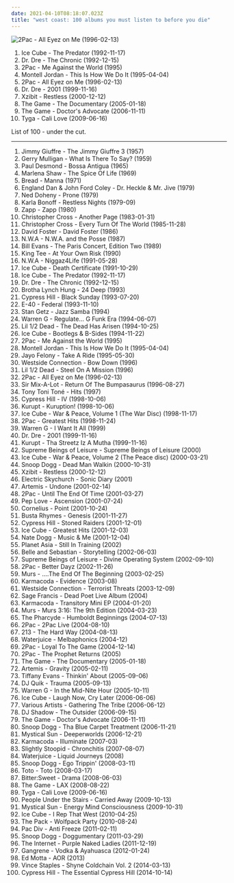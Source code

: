 ```yaml
---
date: 2021-04-10T08:18:07.023Z
title: "west coast: 100 albums you must listen to before you die"
---
```

![2Pac - All Eyez on Me (1996-02-13)](http://coverartarchive.org/release/8d2491b6-f77f-3ec2-9638-10c231663071/9390923312-500.jpg "2Pac - All Eyez on Me (1996-02-13)")
<ol class="albums">
<li data-cover="http://coverartarchive.org/release/c79b4651-0f84-4930-b95b-e41fb24274d5/13517018832-500.jpg" data-tags="gangsta rap, rap" role="button">Ice Cube - The Predator (1992-11-17)</li>
<li data-cover="http://coverartarchive.org/release/51088001-d00c-384f-a266-315fd3ee797a/6193413728-500.jpg" data-tags="gangsta rap, hip-hop" role="button">Dr. Dre - The Chronic (1992-12-15)</li>
<li data-cover="https://img.discogs.com/ElHcz0s3J9_H0hM7WkNLzOOdiNY=/fit-in/600x947/filters:strip_icc():format(jpeg):mode_rgb():quality(90)/discogs-images/R-6489166-1579715055-6679.jpeg.jpg" data-tags="2pac, rap, gangsta rap" role="button">2Pac - Me Against the World (1995)</li>
<li data-cover="http://coverartarchive.org/release/4262747c-0c06-44d3-87f8-31dbecdbe13d/8253975733-500.jpg" data-tags="hip-hop, dance, 90s, r&b, west coast, disco rap, cds i own and have yet to hear" role="button">Montell Jordan - This Is How We Do It (1995-04-04)</li>
<li data-cover="http://coverartarchive.org/release/8d2491b6-f77f-3ec2-9638-10c231663071/9390923312-500.jpg" data-tags="gangsta rap, hip-hop, 2pac, rap" role="button">2Pac - All Eyez on Me (1996-02-13)</li>
<li data-cover="http://coverartarchive.org/release/db4baedf-bfe1-4e04-b359-99761f1b3deb/8671147785-500.jpg" data-tags="hip-hop, rap, gangsta rap" role="button">Dr. Dre - 2001 (1999-11-16)</li>
<li data-cover="http://coverartarchive.org/release/68323203-8cfa-4d43-91ef-930eeef99cf5/5730125548-500.jpg" data-tags="hip-hop, gangsta rap" role="button">Xzibit - Restless (2000-12-12)</li>
<li data-cover="http://coverartarchive.org/release/b7ecdcdc-8ea6-405e-bca1-cf221dab95ad/13369189739-500.jpg" data-tags="rap, hip-hop" role="button">The Game - The Documentary (2005-01-18)</li>
<li data-cover="http://coverartarchive.org/release/7a54e840-bfdb-4176-8af2-4d8de47cc267/15608989790-500.jpg" data-tags="hip-hop, gangsta rap, rap, west coast" role="button">The Game - Doctor's Advocate (2006-11-11)</li>
<li data-cover="https://img.discogs.com/65gAr-CNEBu4g_XP0S9k4F2n4nU=/fit-in/600x600/filters:strip_icc():format(jpeg):mode_rgb():quality(90)/discogs-images/R-2164995-1519571424-2576.jpeg.jpg" data-tags="west coast, cali love, tyga" role="button">Tyga - Cali Love (2009-06-16)</li>
</ol>
List of 100 - under the cut.
<!-- more -->

_________________

<ol class="albums">
<li data-cover="https://img.discogs.com/eKmVQ3jawWL8Kor54UtX-7XS69o=/fit-in/320x319/filters:strip_icc():format(jpeg):mode_rgb():quality(90)/discogs-images/R-3377981-1328028506.jpeg.jpg" data-tags="jazz, minimal, california, west coast, cool jazz, 50s, west coast jazz, penguin, j giuffre" role="button">
Jimmy Giuffre - The Jimmy Giuffre 3 (1957)
</li>
<li data-cover="http://coverartarchive.org/release/62bc46dc-60e8-4c19-a23b-bcb0831b464c/16436145342-500.jpg" data-tags="jazz" role="button">
Gerry Mulligan - What Is There To Say? (1959)
</li>
<li data-cover="https://img.discogs.com/F3U27qhkCdD3wuvZGvrVA_5GcBo=/fit-in/592x593/filters:strip_icc():format(jpeg):mode_rgb():quality(90)/discogs-images/R-2609198-1612280117-3934.jpeg.jpg" data-tags="bossa nova, jazz" role="button">
Paul Desmond - Bossa Antigua (1965)
</li>
<li data-cover="http://coverartarchive.org/release/1cb9e01f-6a76-42bd-9225-e9a8353e73c1/17242143800-500.jpg" data-tags="soul" role="button">
Marlena Shaw - The Spice Of Life (1969)
</li>
<li data-cover="http://coverartarchive.org/release/64791b2f-c7bc-439c-a155-8d611d8fae4b/12622187047-500.jpg" data-tags="classic rock, pop, rock, 70s, soft rock, west coast, elektra, soft-rock" role="button">
Bread - Manna (1971)
</li>
<li data-cover="http://coverartarchive.org/release/d8a494a6-de6c-41d4-9557-8076b7164423/18393544502-500.jpg" data-tags="classic rock, soft rock, west coast, westcoast" role="button">
England Dan & John Ford Coley - Dr. Heckle & Mr. Jive (1979)
</li>
<li data-cover="https://img.discogs.com/CA7Wpa9O7OkUn5GOwT3TPhMC9fY=/fit-in/600x604/filters:strip_icc():format(jpeg):mode_rgb():quality(90)/discogs-images/R-2164394-1470395136-1836.jpeg.jpg" data-tags="soft rock, west coast" role="button">
Ned Doheny - Prone (1979)
</li>
<li data-cover="https://img.discogs.com/4EGYGC-mhd9EA7IFfn6GJCOZT3I=/fit-in/600x591/filters:strip_icc():format(jpeg):mode_rgb():quality(90)/discogs-images/R-3564007-1335446357.jpeg.jpg" data-tags="pop, soft rock, adult contemporary, rnb, west coast, westcoast, k bonoff" role="button">
Karla Bonoff - Restless Nights (1979-09)
</li>
<li data-cover="http://coverartarchive.org/release/37ad2fa3-55c5-434c-9bfa-8d1035f2f381/14250628349-500.jpg" data-tags="funk" role="button">
Zapp - Zapp (1980)
</li>
<li data-cover="https://img.discogs.com/z-XejMS-9yFd5ZiGKXdVGlh6Dc4=/fit-in/600x600/filters:strip_icc():format(jpeg):mode_rgb():quality(90)/discogs-images/R-1102979-1192216962.jpeg.jpg" data-tags="80s" role="button">
Christopher Cross - Another Page (1983-01-31)
</li>
<li data-cover="https://img.discogs.com/QmGrNGKbTXX0nUMzohqcaudLpOE=/fit-in/600x597/filters:strip_icc():format(jpeg):mode_rgb():quality(90)/discogs-images/R-6437879-1500381120-9585.jpeg.jpg" data-tags="classic rock, pop, rock, soft rock, west coast, yacht rock, westcoast, high tech, high tech aor" role="button">
Christopher Cross - Every Turn Of The World (1985-11-28)
</li>
<li data-cover="http://coverartarchive.org/release/ddca2d68-47e2-4235-9ecc-45f7348b20a3/13758489426-500.jpg" data-tags="80s, adult contemporary, songwriter, aor, composer, west coast, david foster, back in the day fav albums" role="button">
David Foster - David Foster (1986)
</li>
<li data-cover="http://coverartarchive.org/release/a4f4d2cc-d6ed-4a83-a0e4-f971d89a2fcd/2550651190-500.jpg" data-tags="80s, rap, g-funk" role="button">
N.W.A - N.W.A. and the Posse (1987)
</li>
<li data-cover="http://coverartarchive.org/release/f07ca4ce-ad92-4e7b-bbf6-c5be0c4a69f9/8669643462-500.jpg" data-tags="jazz, bill evans" role="button">
Bill Evans - The Paris Concert, Edition Two (1989)
</li>
<li data-cover="http://coverartarchive.org/release/3bd285c0-a681-4f31-90a8-1f17584302b8/5071690990-500.jpg" data-tags="hip hop, chill, old school rap, gangsta rap, west coast, los angeles, west coast rap, westcoast rap, king tee" role="button">
King Tee - At Your Own Risk (1990)
</li>
<li data-cover="http://coverartarchive.org/release/3f722f4f-94d3-4db1-9149-fdc787db10f1/14245327553-500.jpg" data-tags="gangsta rap" role="button">
N.W.A - Niggaz4Life (1991-05-28)
</li>
<li data-cover="http://coverartarchive.org/release/291a821a-f1f3-4205-9abe-4a037c2b76ad/5860290031-500.jpg" data-tags="gangsta rap, golden age, rap, west coast" role="button">
Ice Cube - Death Certificate (1991-10-29)
</li>
<li data-cover="http://coverartarchive.org/release/c79b4651-0f84-4930-b95b-e41fb24274d5/13517018832-500.jpg" data-tags="gangsta rap, rap" role="button">
Ice Cube - The Predator (1992-11-17)
</li>
<li data-cover="http://coverartarchive.org/release/51088001-d00c-384f-a266-315fd3ee797a/6193413728-500.jpg" data-tags="gangsta rap, hip-hop" role="button">
Dr. Dre - The Chronic (1992-12-15)
</li>
<li data-cover="https://img.discogs.com/kVi4UKbgy0zT2tWVNFT3Kr-CnGA=/fit-in/600x598/filters:strip_icc():format(jpeg):mode_rgb():quality(90)/discogs-images/R-492190-1302215784.jpeg.jpg" data-tags="gangsta rap" role="button">
Brotha Lynch Hung - 24 Deep (1993)
</li>
<li data-cover="https://img.discogs.com/2GgQjIjcDb1eAQyuyx6IXw0Sf78=/fit-in/600x600/filters:strip_icc():format(jpeg):mode_rgb():quality(90)/discogs-images/R-16516737-1608227995-7003.jpeg.jpg" data-tags="hip-hop, rap" role="button">
Cypress Hill - Black Sunday (1993-07-20)
</li>
<li data-cover="http://coverartarchive.org/release/32c28be9-7f29-4f02-bb58-c43d3cb0d51c/7809286259-500.jpg" data-tags="west coast, 90's" role="button">
E-40 - Federal (1993-11-10)
</li>
<li data-cover="http://coverartarchive.org/release/d9341be9-b999-4d3e-8249-070bc0e1a8dd/25287377417-500.jpg" data-tags="jazz, bossa nova" role="button">
Stan Getz - Jazz Samba (1994)
</li>
<li data-cover="https://img.discogs.com/71BVgzlkkTwSUkE7yxsiUmslzg4=/fit-in/600x590/filters:strip_icc():format(jpeg):mode_rgb():quality(90)/discogs-images/R-2494721-1287126542.jpeg.jpg" data-tags="g-funk" role="button">
Warren G - Regulate... G Funk Era (1994-06-07)
</li>
<li data-cover="http://coverartarchive.org/release/bf7b929f-df6e-4d4f-916a-815ee7ff2fd7/28055664145-500.jpg" data-tags="gangsta rap, west coast, g-funk" role="button">
Lil 1/2 Dead - The Dead Has Arisen (1994-10-25)
</li>
<li data-cover="https://img.discogs.com/PAphRGYmXLLeAbeVFgNB2I-cr4w=/fit-in/600x600/filters:strip_icc():format(jpeg):mode_rgb():quality(90)/discogs-images/R-1609866-1446279558-8688.jpeg.jpg" data-tags="rap, gangsta rap" role="button">
Ice Cube - Bootlegs & B-Sides (1994-11-22)
</li>
<li data-cover="https://img.discogs.com/ElHcz0s3J9_H0hM7WkNLzOOdiNY=/fit-in/600x947/filters:strip_icc():format(jpeg):mode_rgb():quality(90)/discogs-images/R-6489166-1579715055-6679.jpeg.jpg" data-tags="2pac, rap, gangsta rap" role="button">
2Pac - Me Against the World (1995)
</li>
<li data-cover="http://coverartarchive.org/release/4262747c-0c06-44d3-87f8-31dbecdbe13d/8253975733-500.jpg" data-tags="hip-hop, dance, 90s, r&b, west coast, disco rap, cds i own and have yet to hear" role="button">
Montell Jordan - This Is How We Do It (1995-04-04)
</li>
<li data-cover="http://coverartarchive.org/release/c555c621-eaa9-40b0-969e-a5a465c14a45/6564068866-500.jpg" data-tags="gangsta rap" role="button">
Jayo Felony - Take A Ride (1995-05-30)
</li>
<li data-cover="https://img.discogs.com/vwTD1j_bhLl9STCAasoRhUO15TU=/fit-in/600x600/filters:strip_icc():format(jpeg):mode_rgb():quality(90)/discogs-images/R-365963-1544624881-5586.jpeg.jpg" data-tags="gangsta rap" role="button">
Westside Connection - Bow Down (1996)
</li>
<li data-cover="http://coverartarchive.org/release/a0a66d1a-83e4-4e58-99cb-3cb0d2ee6fa0/28055676073-500.jpg" data-tags="gangsta rap, west coast, g-funk" role="button">
Lil 1/2 Dead - Steel On A Mission (1996)
</li>
<li data-cover="http://coverartarchive.org/release/8d2491b6-f77f-3ec2-9638-10c231663071/9390923312-500.jpg" data-tags="gangsta rap, hip-hop, 2pac, rap" role="button">
2Pac - All Eyez on Me (1996-02-13)
</li>
<li data-cover="https://img.discogs.com/S0HBitBEHgC9NFvFxVvo5Q2vPwM=/fit-in/540x539/filters:strip_icc():format(jpeg):mode_rgb():quality(90)/discogs-images/R-1930176-1253237089.jpeg.jpg" data-tags="hip hop, rap, dance, bass, funky, west coast, gangsta, pharoahe monch, boom, booty, ice cube, sir mix-a-lot, digital underground, pharcyde, freestyle fellowship, sir, def, mundanes, spooj, missing teens, topr, sexrap" role="button">
Sir Mix-A-Lot - Return Of The Bumpasaurus (1996-08-27)
</li>
<li data-cover="http://coverartarchive.org/release/ac092222-68e8-41eb-a3a4-36814ce2b8ae/7933624830-500.jpg" data-tags="rnb, soul" role="button">
Tony Toni Toné - Hits (1997)
</li>
<li data-cover="http://coverartarchive.org/release/b34d3b22-9b21-44a1-bbef-6ebc05bed361/5131421085-500.jpg" data-tags="hip-hop" role="button">
Cypress Hill - IV (1998-10-06)
</li>
<li data-cover="http://coverartarchive.org/release/01a98e51-cc5b-4244-9aec-6c3552d1e774/14285343454-500.jpg" data-tags="gangsta rap" role="button">
Kurupt - Kuruption! (1998-10-06)
</li>
<li data-cover="http://coverartarchive.org/release/58f984f1-db8d-4245-93d9-f94fb4d2fe60/5799887059-500.jpg" data-tags="rap" role="button">
Ice Cube - War & Peace, Volume 1 (The War Disc) (1998-11-17)
</li>
<li data-cover="https://img.discogs.com/CIw1B4aCFdudJV1Uq1LT9CZChD8=/fit-in/600x593/filters:strip_icc():format(jpeg):mode_rgb():quality(90)/discogs-images/R-3406323-1332179720.jpeg.jpg" data-tags="rap, 2pac" role="button">
2Pac - Greatest Hits (1998-11-24)
</li>
<li data-cover="https://img.discogs.com/d-uBladsenNPAjvHZNSIEerS_Es=/fit-in/600x592/filters:strip_icc():format(jpeg):mode_rgb():quality(90)/discogs-images/R-1803657-1492536484-5076.jpeg.jpg" data-tags="hip-hop, rap" role="button">
Warren G - I Want It All (1999)
</li>
<li data-cover="http://coverartarchive.org/release/db4baedf-bfe1-4e04-b359-99761f1b3deb/8671147785-500.jpg" data-tags="hip-hop, rap, gangsta rap" role="button">
Dr. Dre - 2001 (1999-11-16)
</li>
<li data-cover="http://coverartarchive.org/release/48d6c571-78f4-4dfc-b146-c2f780ab67d2/13721847012-500.jpg" data-tags="gangsta rap, west coast rap" role="button">
Kurupt - Tha Streetz Iz A Mutha (1999-11-16)
</li>
<li data-cover="https://img.discogs.com/YCFztdICySQEZ6VJPuQmnF_7joE=/fit-in/600x595/filters:strip_icc():format(jpeg):mode_rgb():quality(90)/discogs-images/R-50408-1264860782.jpeg.jpg" data-tags="trip-hop, uutta jazzia, acid lounge, smooth lounge, jazzy female vocal, serve chilled, jazzy flavoured, downtempo influences, vocal-lounge, city lounge, vocal downtempo, my-love, acoustic groove, chillout downtempo, lounge downtempo, jazz-trip, alternative lounge, genre: downtempo, lounge chill, lounge-tech, smoothly sexy sounding, groove lounge, electronic lounge jazz, lounge electronic, lounge uptempo, my lounge room, sweet downtempo, ouahhhhh, tropcool, chillounge1, chill chill, jazzy vibes, lounge at home two, lounge at home tres, chillair, 1st vine, awesome downtempo, epic lounge, genre:downtempo, sexy sounding, uuta jazzia, uutta jazziz" role="button">
Supreme Beings of Leisure - Supreme Beings of Leisure (2000)
</li>
<li data-cover="http://coverartarchive.org/release/05a01d85-ea57-4b35-a7cd-f1ae18437328/3420809133-500.jpg" data-tags="ice cube, gangsta rap" role="button">
Ice Cube - War & Peace, Volume 2 (The Peace disc) (2000-03-21)
</li>
<li data-cover="http://coverartarchive.org/release/053fd662-153c-4156-b04b-b8b6c11d425f/10331224996-500.jpg" data-tags="g-funk" role="button">
Snoop Dogg - Dead Man Walkin (2000-10-31)
</li>
<li data-cover="http://coverartarchive.org/release/68323203-8cfa-4d43-91ef-930eeef99cf5/5730125548-500.jpg" data-tags="hip-hop, gangsta rap" role="button">
Xzibit - Restless (2000-12-12)
</li>
<li data-cover="https://img.discogs.com/0BMHQvDhsMbK24jC_JDbAD79qGY=/fit-in/600x593/filters:strip_icc():format(jpeg):mode_rgb():quality(90)/discogs-images/R-135827-1306150689.jpeg.jpg" data-tags="ambient, usa, cafe del mar, american, california, west coast, psytrance, los angeles, elektronic beats, american artist, united states, from: usa, american brilliance, american indie, california artists, usa artists, california local, american dream, california dreaming, west coast underground, los angeles ca, west-coast, west coast chill, from california, usa underground, california sunshine, from: california, california usa, usa: california, american musician, los angeles music, los-angeles, california coast, flowmotion, location:us:ca:los angeles, los angeles underground" role="button">
Electric Skychurch - Sonic Diary (2001)
</li>
<li data-cover="http://coverartarchive.org/release/830f2a39-d790-4a8d-afd6-e025cbdbddf3/1213230867-500.jpg" data-tags="usa, american, california, west coast, american artist, bay area, from: usa, bay-area, us indie, american brilliance, california indie, west coast sound, american indie, california artists, usa artists, us independent, us-american, american style, west coast love, california local, american dream, american singer, california dreaming, west coast underground, american life, san francisco ca, west-coast, san-francisco, usa music, west coast chill, from california, california sunshine, from: california, california usa, artemis undone, indie usa, american vocalists, indie california, american vocalist, us singer, amercian artists, from: sanfrancisco usa, from usa, city: san francisco" role="button">
Artemis - Undone (2001-02-14)
</li>
<li data-cover="http://coverartarchive.org/release/835a431b-81d8-4440-8157-d3efa65a8a39/955224994-500.jpg" data-tags="2pac, rap" role="button">
2Pac - Until The End Of Time (2001-03-27)
</li>
<li data-cover="http://coverartarchive.org/release/d52ef610-7e21-4086-800e-fd70f4930604/22336071535-500.jpg" data-tags="west coast, excellent lyricism" role="button">
Pep Love - Ascension (2001-07-24)
</li>
<li data-cover="http://coverartarchive.org/release/d467e488-2fae-4175-918b-7c9d10f43737/2876340833-500.jpg" data-tags="japanese" role="button">
Cornelius - Point (2001-10-24)
</li>
<li data-cover="https://img.discogs.com/ictxWdHudzEwGUjnkA86O0bM4gY=/fit-in/600x602/filters:strip_icc():format(jpeg):mode_rgb():quality(90)/discogs-images/R-6996957-1431297333-7567.jpeg.jpg" data-tags="hip-hop, rap" role="button">
Busta Rhymes - Genesis (2001-11-27)
</li>
<li data-cover="http://coverartarchive.org/release/cbcaefc3-506d-4705-90df-673d9e992a1d/6134904408-500.jpg" data-tags="hip-hop, hip hop, gangsta rap, rapcore" role="button">
Cypress Hill - Stoned Raiders (2001-12-01)
</li>
<li data-cover="http://coverartarchive.org/release/3c61954d-6496-421c-a3a5-95d3f6015320/2434216412-500.jpg" data-tags="rap" role="button">
Ice Cube - Greatest Hits (2001-12-03)
</li>
<li data-cover="http://coverartarchive.org/release/f68c4733-b716-4173-ad90-57bb48b34f5c/28502832824-500.jpg" data-tags="g-funk" role="button">
Nate Dogg - Music & Me (2001-12-04)
</li>
<li data-cover="http://coverartarchive.org/release/32bf8edb-8a35-4c98-95cc-8f774e199084/18682937272-500.jpg" data-tags="west coast" role="button">
Planet Asia - Still In Training (2002)
</li>
<li data-cover="http://coverartarchive.org/release/6d1d433e-709b-4c6b-8d09-7e8b845be806/4629393369-500.jpg" data-tags="soundtrack, indie pop, indie, 00s" role="button">
Belle and Sebastian - Storytelling (2002-06-03)
</li>
<li data-cover="https://img.discogs.com/kHzRko8O2Gd9BP2fjjLugz7rp8c=/fit-in/600x531/filters:strip_icc():format(jpeg):mode_rgb():quality(90)/discogs-images/R-96237-1224459286.jpeg.jpg" data-tags="uutta jazzia, acid lounge, smooth lounge, jazzy female vocal, serve chilled, jazzy flavoured, downtempo influences, vocal-lounge, city lounge, vocal downtempo, my-love, acoustic groove, chillout downtempo, lounge downtempo, jazz-trip, alternative lounge, genre: downtempo, lounge chill, lounge-tech, smoothly sexy sounding, groove lounge, electronic lounge jazz, lounge electronic, lounge uptempo, my lounge room, sweet downtempo, ouahhhhh, tropcool, chillounge1, chill chill, jazzy vibes, lounge at home two, lounge at home tres, chillair, 1st vine, awesome downtempo, epic lounge, genre:downtempo, sexy sounding, uuta jazzia, uutta jazziz, trip-hop, electrocool, electropcool" role="button">
Supreme Beings of Leisure - Divine Operating System (2002-09-10)
</li>
<li data-cover="http://coverartarchive.org/release/105029c7-f9c6-4009-99ef-3649ee2f9657/6771386158-500.jpg" data-tags="rap, 2pac" role="button">
2Pac - Better Dayz (2002-11-26)
</li>
<li data-cover="http://coverartarchive.org/release/723dea4c-3a6d-4d21-9d2c-548eb5dc54d7/17201983621-500.jpg" data-tags="hip-hop" role="button">
Murs - ....The End Of The Beginning (2003-02-25)
</li>
<li data-cover="https://img.discogs.com/y9vdMvfbQ15Co3EgaNgbM6xiXec=/fit-in/200x200/filters:strip_icc():format(jpeg):mode_rgb():quality(90)/discogs-images/R-772466-1157211587.jpeg.jpg" data-tags="trip-hop" role="button">
Karmacoda - Evidence (2003-08)
</li>
<li data-cover="https://img.discogs.com/jPI0_ZYYFYjCsPjgq4LdKhXLyVM=/fit-in/500x489/filters:strip_icc():format(jpeg):mode_rgb():quality(90)/discogs-images/R-2693381-1296840161.jpeg.jpg" data-tags="gangsta rap" role="button">
Westside Connection - Terrorist Threats (2003-12-09)
</li>
<li data-cover="http://coverartarchive.org/release/667eea77-301e-422c-a4a4-d3233ce05ea7/4705573700-500.jpg" data-tags="hip-hop" role="button">
Sage Francis - Dead Poet Live Album (2004)
</li>
<li data-cover="https://img.discogs.com/_jG2oyI1VFTFM3NJfHFKOtwXVgg=/fit-in/300x300/filters:strip_icc():format(jpeg):mode_rgb():quality(90)/discogs-images/R-285277-1113400555.jpg.jpg" data-tags="trip-hop, downtempo, usa, trip hop, american, california, west coast, bay area, from: usa, bay-area, us indie, american bands, bay area underground, bay area i like, sweet california, american brilliance, bay area bands, california indie, west coast sound, american indie, california artists, usa artists, us independent, us-american, sf bay area, california local, american dream, american singer, bay area music, california dreaming, west coast underground, san francisco bay area, san francisco bands, american life, san francisco ca, west-coast, san-francisco, usa music, west coast chill, from california, bay area indie, usa underground, california sunshine, san francisco summer, from: california, california usa, usa: california, san francisco indie, california coast, san francisco scene, sf bay area scene, amercian band, indie california, san francisco band, bay area best, from: sanfrancisco usa, san francisco music, city: san francisco" role="button">
Karmacoda - Transitory Mini EP (2004-01-20)
</li>
<li data-cover="http://coverartarchive.org/release/d0978c41-ecd8-4d0f-b53c-075acd705a6e/17201915846-500.jpg" data-tags="hip hop, 9th wonder" role="button">
Murs - Murs 3:16: The 9th Edition (2004-03-23)
</li>
<li data-cover="https://img.discogs.com/RUvqDaLBWFlTy_4hceFmZ5iZUyo=/fit-in/500x500/filters:strip_icc():format(jpeg):mode_rgb():quality(90)/discogs-images/R-480225-1193188108.jpeg.jpg" data-tags="hip-hop" role="button">
The Pharcyde - Humboldt Beginnings (2004-07-13)
</li>
<li data-cover="http://coverartarchive.org/release/931319a0-e2fc-4782-9b44-57734e228c63/15033118098-500.jpg" data-tags="hip-hop, rap, west coast, west coast rap, 2pac, pac" role="button">
2Pac - 2Pac Live (2004-08-10)
</li>
<li data-cover="https://img.discogs.com/Im1Ye32eFS2qowwRop4yXtIiLgI=/fit-in/600x600/filters:strip_icc():format(jpeg):mode_rgb():quality(90)/discogs-images/R-314921-1544872096-6849.jpeg.jpg" data-tags="west coast rap, g-funk" role="button">
213 - The Hard Way (2004-08-13)
</li>
<li data-cover="http://coverartarchive.org/release/ec815da1-1eb9-4f7a-836b-cd07db690436/28399282774-500.jpg" data-tags="electronica, ambient, dub, american, california, west coast, 00s, the sound of san francisco, elektronic beats, american artist, bay area, from: usa, neu, bay-area, bay area underground, bay area i like, sweet california, bay area bands, california indie, west coast sound, american indie, california artists, sf bay area, california local, american dream, bay area music, california dreaming, west coast underground, san francisco bay area, san francisco bands, san francisco ca, west-coast, san-francisco, west coast chill, west coast indie, from california, bay area indie, california sunshine, san francisco summer, from: california, california usa, san francisco indie, american musician, california coast, san francisco scene, sf bay area scene, investig, san francisco band, bay area best, vaporvent, from: sanfrancisco usa, san francisco music" role="button">
Waterjuice - Melbaphonics (2004-12)
</li>
<li data-cover="http://coverartarchive.org/release/278258e6-ea1a-4b16-aff4-f23233e272cc/3925882965-500.jpg" data-tags="rap" role="button">
2Pac - Loyal To The Game (2004-12-14)
</li>
<li data-cover="http://coverartarchive.org/release/b62ec46e-29f0-4e73-8396-06ce24808e8a/6771100467-500.jpg" data-tags="hip-hop, rap, west coast, west coast rap, 2pac" role="button">
2Pac - The Prophet Returns (2005)
</li>
<li data-cover="http://coverartarchive.org/release/b7ecdcdc-8ea6-405e-bca1-cf221dab95ad/13369189739-500.jpg" data-tags="rap, hip-hop" role="button">
The Game - The Documentary (2005-01-18)
</li>
<li data-cover="http://coverartarchive.org/release/b1b5ce6f-9643-37fc-a1d6-f1c6de3da358/1201120581-500.jpg" data-tags="california, west coast, san francisco, american artist, bay area, from: usa, bay-area, bay area underground, california indie, west coast sound, american indie, california artists, usa artists, us independent, jazzy drum n bass, american style, west coast love, sf bay area, california local, american singer, california dreaming, west coast underground, san francisco bay area, san francisco ca, west-coast, san-francisco, usa music, west coast chill, from california, bay area indie, usa underground, california sunshine, san francisco summer, from: california, california usa, san francisco indie, indie usa, american vocalists, san francisco scene, sf bay area scene, indie california, american vocalist, us singer, amercian artists, from: sanfrancisco usa, from usa, san francisco music, city: san francisco" role="button">
Artemis - Gravity (2005-02-11)
</li>
<li data-cover="https://img.discogs.com/vnR_afNLAQubKb5Yg8NWi4bwnyA=/fit-in/600x592/filters:strip_icc():format(jpeg):mode_rgb():quality(90)/discogs-images/R-12251481-1588875243-9742.jpeg.jpg" data-tags="chillout, electronica, ambient, cafe del mar, world, romantic, new age, dreamy, lounge, west coast, nighttime is the righttime, relax, smooth sounds" role="button">
Tiffany Evans - Thinkin' About (2005-09-06)
</li>
<li data-cover="https://img.discogs.com/Tp-bxsQEfib8cVvrDVnd2JOOdrY=/fit-in/560x1082/filters:strip_icc():format(jpeg):mode_rgb():quality(90)/discogs-images/R-9282217-1480849326-7871.png.jpg" data-tags="hip hop, g-funk" role="button">
DJ Quik - Trauma (2005-09-13)
</li>
<li data-cover="https://img.discogs.com/uBR1QFFnv_la3kvBrxR_P-xF4nk=/fit-in/500x494/filters:strip_icc():format(jpeg):mode_rgb():quality(90)/discogs-images/R-9161484-1475862524-2950.jpeg.jpg" data-tags="hip-hop, rap" role="button">
Warren G - In the Mid-Nite Hour (2005-10-11)
</li>
<li data-cover="http://coverartarchive.org/release/2c875bbe-0aaa-4e71-93e2-4b1ff824f0f5/10533983748-500.jpg" data-tags="rap, west coast rap" role="button">
Ice Cube - Laugh Now, Cry Later (2006-06-06)
</li>
<li data-cover="http://coverartarchive.org/release/53dafcec-e54c-4024-9cbf-22fd51370b33/4708352796-500.jpg" data-tags="chill, instrumental, downtempo, vocals, west coast, bay area, festival, rainbow, various artists are a pita on lastfm, labels - interchill records, spa music, neerav, pachamama, hamsa, shakatura" role="button">
Various Artists - Gathering The Tribe (2006-06-12)
</li>
<li data-cover="http://coverartarchive.org/release/755cf4a4-fc6d-4a48-a90a-726778829fc2/3779477841-500.jpg" data-tags="electronic" role="button">
DJ Shadow - The Outsider (2006-09-15)
</li>
<li data-cover="http://coverartarchive.org/release/7a54e840-bfdb-4176-8af2-4d8de47cc267/15608989790-500.jpg" data-tags="hip-hop, gangsta rap, rap, west coast" role="button">
The Game - Doctor's Advocate (2006-11-11)
</li>
<li data-cover="http://coverartarchive.org/release/8ee2781d-9c6a-4e62-929e-9d74730a5095/10330710732-500.jpg" data-tags="rap, gangsta rap" role="button">
Snoop Dogg - Tha Blue Carpet Treatment (2006-11-21)
</li>
<li data-cover="http://coverartarchive.org/release/574bf33e-ad6e-4e86-9749-cc001b2cd1a4/12748304945-500.jpg" data-tags="get it on slsk, free your mind, ambient electronic dream awesome" role="button">
Mystical Sun - Deeperworlds (2006-12-21)
</li>
<li data-cover="https://img.discogs.com/SNC6mvB4T9-vQEjPnbJP0bhRTbM=/fit-in/200x200/filters:strip_icc():format(jpeg):mode_rgb():quality(90)/discogs-images/R-11043333-1508788524-9239.jpeg.jpg" data-tags="trip-hop, american, california, west coast, bay area, from: usa, bay-area, us indie, american bands, cd of the week, bay area underground, usa indie, sweet california, american brilliance, bay area bands, california indie, american indie, california artists, usa artists, us independent, us-american, sf bay area, california local, american singer, bay area music, west coast underground, san francisco bay area, san francisco bands, san francisco ca, west-coast, san-francisco, west coast chill, west coast indie, from california, bay area indie, usa underground, san francisco summer, from: california, california usa, usa: california, san francisco indie, california coast, san francisco scene, location:us:ca:san francisco, amercian band, indie california, san francisco band, bay area best, from: sanfrancisco usa, san francisco music, city: san francisco" role="button">
Karmacoda - Illuminate (2007-03)
</li>
<li data-cover="https://img.discogs.com/X_v6eci03aCEsI3LId02Wh75ROU=/fit-in/350x350/filters:strip_icc():format(jpeg):mode_rgb():quality(90)/discogs-images/R-2486885-1286710607.jpeg.jpg" data-tags="reggae-punk-acoustic-awesome" role="button">
Slightly Stoopid - Chronchitis (2007-08-07)
</li>
<li data-cover="https://img.discogs.com/58m6T0daIM0TzKcigGlGi8KR15Q=/fit-in/600x600/filters:strip_icc():format(jpeg):mode_rgb():quality(90)/discogs-images/R-3832444-1370809627-1386.jpeg.jpg" data-tags="electronica, psychedelic, american, california, west coast, 00s, the sound of san francisco, elektronic beats, american artist, bay area, from: usa, bay-area, american bands, bay area underground, mesmerize, bay area i like, sweet california, bay area bands, california indie, west coast sound, american indie, california artists, sf bay area, california local, bay area music, california dreaming, west coast underground, san francisco bay area, san francisco bands, san francisco ca, west-coast, san-francisco, west coast chill, west coast indie, myfavo, from california, bay area indie, california sunshine, san francisco summer, from: california, california usa, san francisco indie, american musician, california coast, san francisco scene, sf bay area scene, amercian band, san francisco band, bay area best, vaporvent, faval bm, from: sanfrancisco usa, san francisco music" role="button">
Waterjuice - Liquid Journeys (2008)
</li>
<li data-cover="https://img.discogs.com/tO9IJ3ZHJWnM9yLlUa39YpmIFe8=/fit-in/600x600/filters:strip_icc():format(jpeg):mode_rgb():quality(90)/discogs-images/R-3343555-1326631988.jpeg.jpg" data-tags="rap, hip-hop, hip hop, snoop dogg" role="button">
Snoop Dogg - Ego Trippin' (2008-03-11)
</li>
<li data-cover="http://coverartarchive.org/release/45038c35-32de-4256-b41b-c2a20cac826f/13758380977-500.jpg" data-tags="rock" role="button">
Toto - Toto (2008-03-17)
</li>
<li data-cover="http://coverartarchive.org/release/87715ad3-a904-43de-9521-77fefd3d7349/27168060063-500.jpg" data-tags="acid lounge, smooth lounge, jazzy female vocal, serve chilled, jazzy flavoured, downtempo influences, vocal-lounge, city lounge, vocal downtempo, my-love, acoustic groove, chillout downtempo, lounge downtempo, jazz-trip, alternative lounge, genre: downtempo, lounge chill, lounge-tech, smoothly sexy sounding, groove lounge, electronic lounge jazz, lounge electronic, lounge uptempo, my lounge room, sweet downtempo, ouahhhhh, tropcool, chillounge1, chill chill, jazzy vibes, lounge at home two, lounge at home tres, chillair, 1st vine, awesome downtempo, epic lounge, genre:downtempo, sexy sounding, uutta jazzia, downtempo groove, uuta jazzia, uutta jazziz, chillout bar nu jazz and funk" role="button">
Bitter:Sweet - Drama (2008-06-03)
</li>
<li data-cover="https://img.discogs.com/A-puL6JADoR33d8_7qVAAFfqiiI=/fit-in/240x240/filters:strip_icc():format(jpeg):mode_rgb():quality(90)/discogs-images/R-1620739-1295005337.jpeg.jpg" data-tags="rap" role="button">
The Game - LAX (2008-08-22)
</li>
<li data-cover="https://img.discogs.com/65gAr-CNEBu4g_XP0S9k4F2n4nU=/fit-in/600x600/filters:strip_icc():format(jpeg):mode_rgb():quality(90)/discogs-images/R-2164995-1519571424-2576.jpeg.jpg" data-tags="west coast, cali love, tyga" role="button">
Tyga - Cali Love (2009-06-16)
</li>
<li data-cover="http://coverartarchive.org/release/4dad8c35-f344-49d4-ab35-bb3a72c997b1/16156237210-500.jpg" data-tags="hip-hop, hip hop, west coast, groovy, alternative hip-hop, jazz hop, independent hip-hop, puts, indie g-funk, golden era feel" role="button">
People Under the Stairs - Carried Away (2009-10-13)
</li>
<li data-cover="https://img.discogs.com/Vl3oJc5Vc8Hiam_1-wtTHKj0CZc=/fit-in/600x531/filters:strip_icc():format(jpeg):mode_rgb():quality(90)/discogs-images/R-1433844-1313448208.jpeg.jpg" data-tags="ambient, psychill, too much ambient" role="button">
Mystical Sun - Energy Mind Consciousness (2009-10-31)
</li>
<li data-cover="http://coverartarchive.org/release/624a91e0-ddfa-4461-be6f-bbb6d6269f11/24305542267-500.jpg" data-tags="hip hop, rap, west coast" role="button">
Ice Cube - I Rep That West (2010-04-25)
</li>
<li data-cover="http://coverartarchive.org/release/cfbcc0f3-7444-4e10-94ba-93c016f51367/17740053693-500.jpg" data-tags="hip-hop, west coast" role="button">
The Pack - Wolfpack Party (2010-08-24)
</li>
<li data-cover="https://via.placeholder.com/450" data-tags="west coast, hipster ish" role="button">
Pac Div - Anti Freeze (2011-02-11)
</li>
<li data-cover="http://coverartarchive.org/release/6b2803d1-38e8-31c4-8818-a95f70ffb0c1/5519187566-500.jpg" data-tags="rap" role="button">
Snoop Dogg - Doggumentary (2011-03-29)
</li>
<li data-cover="http://coverartarchive.org/release/6cd6d936-54b0-4d31-8301-2fe393b60054/10144003753-500.jpg" data-tags="electronic, trip-hop, hip-hop, soul" role="button">
The Internet - Purple Naked Ladies (2011-12-19)
</li>
<li data-cover="http://coverartarchive.org/release/409afb2a-94c1-4949-9f7a-576e20b657ec/26422398021-500.jpg" data-tags="hip-hop, rap, hardcore rap" role="button">
Gangrene - Vodka & Ayahuasca (2012-01-24)
</li>
<li data-cover="http://coverartarchive.org/release/32fb8872-a514-494e-90e7-3a0aa705073c/18055165177-500.jpg" data-tags="jazz, soul, soft rock, funk, west coast, yacht rock, westcoast, yacht rock revival, brazilian yacht rock" role="button">
Ed Motta - AOR (2013)
</li>
<li data-cover="http://coverartarchive.org/release/5171e699-9128-4770-808b-2602187013d3/8189295650-500.jpg" data-tags="west coast" role="button">
Vince Staples - Shyne Coldchain Vol. 2 (2014-03-13)
</li>
<li data-cover="http://coverartarchive.org/release/d6ac1aa3-26ee-40b3-9d28-cc48ccad9df9/8989102364-500.jpg" data-tags="hip-hop, rap, west coast, 1990s, bad albums, horrible albums" role="button">
Cypress Hill - The Essential Cypress Hill (2014-10-14)
</li>
</ol>